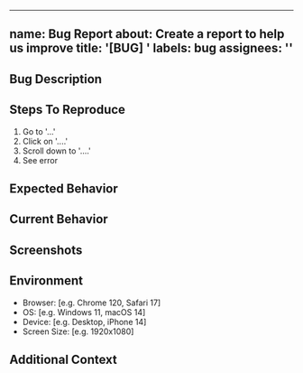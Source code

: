 
---
name: Bug Report
about: Create a report to help us improve
title: '[BUG] '
labels: bug
assignees: ''
---

## Bug Description
<!-- A clear and concise description of what the bug is -->

## Steps To Reproduce
1. Go to '...'
2. Click on '....'
3. Scroll down to '....'
4. See error

## Expected Behavior
<!-- A clear and concise description of what you expected to happen -->

## Current Behavior
<!-- A clear and concise description of what actually happens -->

## Screenshots
<!-- If applicable, add screenshots to help explain your problem -->

## Environment
- Browser: [e.g. Chrome 120, Safari 17]
- OS: [e.g. Windows 11, macOS 14]
- Device: [e.g. Desktop, iPhone 14]
- Screen Size: [e.g. 1920x1080]

## Additional Context
<!-- Add any other context about the problem here -->


